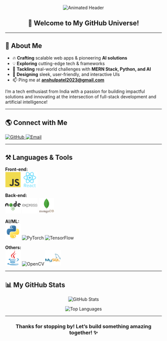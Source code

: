 <p align="center">
  <img src="https://readme-typing-svg.herokuapp.com?font=Roboto&size=30&duration=5000&pause=1000&color=00BFFF&center=true&vCenter=true&width=700&lines=Hello+World!+I'm+Patel+Anshul+Bakulbhai;A+Passionate+Full-Stack+Developer+%26+AI+Enthusiast;Turning+Ideas+into+Reality+with+Code" alt="Animated Header" />
</p>

<h2 align="center">👋 Welcome to My GitHub Universe!</h2>

---

## 🚀 About Me
- 🔥 **Crafting** scalable web apps & pioneering **AI solutions**  
- 💡 **Exploring** cutting-edge tech & frameworks  
- 🎯 **Tackling** real-world challenges with **MERN Stack, Python, and AI**  
- 🎨 **Designing** sleek, user-friendly, and interactive UIs  
- 📫 Ping me at **[anshulpatel2023@gmail.com](mailto:anshulpatel2023@gmail.com)**  

I’m a tech enthusiast from India with a passion for building impactful solutions and innovating at the intersection of full-stack development and artificial intelligence!

---

## 🌎 Connect with Me
<p align="left">
  <a href="https://github.com/anshul755" target="_blank">
    <img src="https://img.shields.io/badge/GitHub-181717?style=for-the-badge&logo=github&logoColor=white" alt="GitHub"/>
  </a>
  <a href="mailto:anshulpatel2023@gmail.com" target="_blank">
    <img src="https://img.shields.io/badge/Email-D14836?style=for-the-badge&logo=gmail&logoColor=white" alt="Email"/>
  </a>
</p>

---

## ⚒️ Languages & Tools
<p align="left">
  <strong>Front-end:</strong><br>
  <img src="https://raw.githubusercontent.com/devicons/devicon/master/icons/javascript/javascript-original.svg" alt="JavaScript" width="50" height="50" title="JavaScript"/>
  <img src="https://raw.githubusercontent.com/devicons/devicon/master/icons/react/react-original-wordmark.svg" alt="React" width="50" height="50" title="React"/><br>
  
  <strong>Back-end:</strong><br>
  <img src="https://raw.githubusercontent.com/devicons/devicon/master/icons/nodejs/nodejs-original-wordmark.svg" alt="Node.js" width="50" height="50" title="Node.js"/>
  <img src="https://raw.githubusercontent.com/devicons/devicon/master/icons/express/express-original-wordmark.svg" alt="Express.js" width="50" height="50" title="Express.js"/>
  <img src="https://raw.githubusercontent.com/devicons/devicon/master/icons/mongodb/mongodb-original-wordmark.svg" alt="MongoDB" width="50" height="50" title="MongoDB"/><br>
  
  <strong>AI/ML:</strong><br>
  <img src="https://raw.githubusercontent.com/devicons/devicon/master/icons/python/python-original.svg" alt="Python" width="50" height="50" title="Python"/>
  <img src="https://www.vectorlogo.zone/logos/pytorch/pytorch-icon.svg" alt="PyTorch" width="50" height="50" title="PyTorch"/>
  <img src="https://www.vectorlogo.zone/logos/tensorflow/tensorflow-icon.svg" alt="TensorFlow" width="50" height="50" title="TensorFlow"/><br>
  
  <strong>Others:</strong><br>
  <img src="https://raw.githubusercontent.com/devicons/devicon/master/icons/java/java-original.svg" alt="Java" width="50" height="50" title="Java"/>
  <img src="https://www.vectorlogo.zone/logos/opencv/opencv-icon.svg" alt="OpenCV" width="50" height="50" title="OpenCV"/>
  <img src="https://raw.githubusercontent.com/devicons/devicon/master/icons/mysql/mysql-original-wordmark.svg" alt="MySQL" width="50" height="50" title="MySQL"/>
</p>

---

## 📊 My GitHub Stats
<p align="center">
  <img src="https://github-readme-stats.vercel.app/api?username=anshul755&show_icons=true&title_color=1E90FF&icon_color=1E90FF&text_color=1E90FF&bg_color=ffffff" alt="GitHub Stats"/>
</p>
<p align="center">
  <img src="https://github-readme-stats.vercel.app/api/top-langs/?username=anshul755&layout=compact&title_color=1E90FF&icon_color=1E90FF&text_color=1E90FF&bg_color=ffffff" alt="Top Languages"/>
</p>


---

<h3 align="center">Thanks for stopping by! Let’s build something amazing together! ✨</h3>
